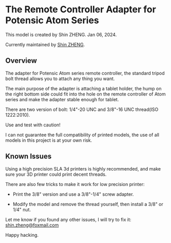 # The Remote Controller Adapter for Potensic Atom Series

This model is created by Shin ZHENG. Jan 06, 2024.

Currently maintained by [Shin ZHENG](shin.zheng@foxmail.com).

## Overview

The adapter for Potensic Atom series remote controller, the standard tripod bolt thread allows you to attach any thing you want.

The main purpose of the adapter is attaching a tablet holder, the hump on the right bottom side could fit into the hole on the remote controller of Atom series and make the adapter stable enough for tablet.

There are two version of bolt: 1/4"-20 UNC and 3/8"-16 UNC thread(ISO 1222:2010). 

Use and test with caution!

I can not guarantee the full compatibility of printed models, the use of all models in this project is at your own risk.

## Known Issues

Using a high precision SLA 3d printers is highly recommended, and make sure your 3D printer could print decent threads.

There are also few tricks to make it work for low precision printer:

- Print the 3/8" version and use a 3/8"-1/4" screw adapter.

- Modify the model and remove the thread yourself, then install a 3/8" or 1/4" nut.

Let me know if you found any other issues, I will try to fix it: shin.zheng@foxmail.com

Happy hacking.
